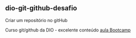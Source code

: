 ## dio-git-github-desafio
Criar um repositório no gitHub

Curso git/github da DIO - excelente conteúdo
[aula Bootcamp](https://web.dio.me/lab/criando-seu-primeiro-repositorio-no-github-para-compartilhar-seu-progresso/learning/e714fb1c-4990-4c47-99a5-d97703e40b4d)
